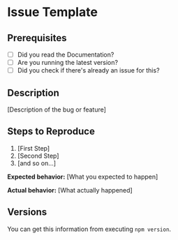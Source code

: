 # Issue Template

## Prerequisites

* [ ] Did you read the Documentation?
* [ ] Are you running the latest version?
* [ ] Did you check if there's already an issue for this?

## Description

[Description of the bug or feature]

## Steps to Reproduce

1. [First Step]
2. [Second Step]
3. [and so on...]

**Expected behavior:** [What you expected to happen]

**Actual behavior:** [What actually happened]

## Versions

You can get this information from executing `npm version`.
